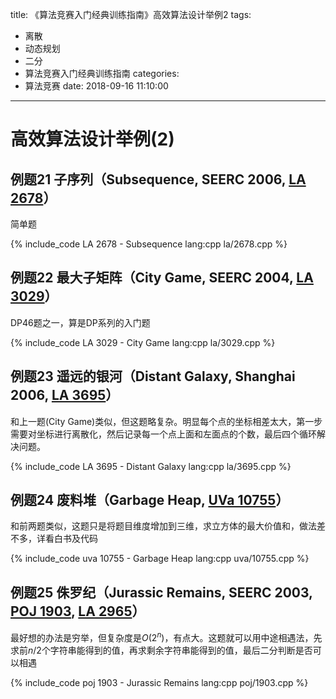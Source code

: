 title: 《算法竞赛入门经典训练指南》高效算法设计举例2
tags:
  - 离散
  - 动态规划
  - 二分
  - 算法竞赛入门经典训练指南
categories:
  - 算法竞赛
date: 2018-09-16 11:10:00
---

# 高效算法设计举例(2)

## 例题21 子序列（Subsequence, SEERC 2006, [LA 2678](https://icpcarchive.ecs.baylor.edu/index.php?option=com_onlinejudge&Itemid=8&page=show_problem&problem=679 "2678 - Subsequence")）

简单题

{% include_code LA 2678 - Subsequence lang:cpp la/2678.cpp %}
<!--more-->

## 例题22 最大子矩阵（City Game, SEERC 2004, [LA 3029](https://icpcarchive.ecs.baylor.edu/index.php?option=com_onlinejudge&Itemid=8&page=show_problem&problem=1030 "3029 - City Game")）

DP46题之一，算是DP系列的入门题

{% include_code LA 3029 - City Game lang:cpp la/3029.cpp %}

## 例题23 遥远的银河（Distant Galaxy, Shanghai 2006, [LA 3695](https://icpcarchive.ecs.baylor.edu/index.php?option=com_onlinejudge&Itemid=8&page=show_problem&problem=1696 "3695 - Distant Galaxy")）

和上一题(City Game)类似，但这题略复杂。明显每个点的坐标相差太大，第一步需要对坐标进行离散化，然后记录每一个点上面和左面点的个数，最后四个循环解决问题。

{% include_code LA 3695 - Distant Galaxy lang:cpp la/3695.cpp %}

## 例题24 废料堆（Garbage Heap, [UVa 10755](http://uva.onlinejudge.org/index.php?option=com_onlinejudge&Itemid=8&page=show_problem&problem=1696 "10755 - Garbage Heap")）

和前两题类似，这题只是将题目维度增加到三维，求立方体的最大价值和，做法差不多，详看白书及代码

{% include_code uva 10755 - Garbage Heap lang:cpp uva/10755.cpp %}

## 例题25 侏罗纪（Jurassic Remains, SEERC 2003, [POJ 1903](http://poj.org/problem?id=1903 "Jurassic Remains"), [LA 2965](https://icpcarchive.ecs.baylor.edu/index.php?option=com_onlinejudge&Itemid=8&page=show_problem&problem=966 "2965 - Jurassic Remains")）

最好想的办法是穷举，但复杂度是$O({2}^{n})$，有点大。这题就可以用中途相遇法，先求前$n/2$个字符串能得到的值，再求剩余字符串能得到的值，最后二分判断是否可以相遇

{% include_code poj 1903 - Jurassic Remains lang:cpp poj/1903.cpp %}